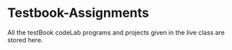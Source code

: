 # Testbook-Assignments
All the testBook codeLab programs and projects given in the live class are stored here.
